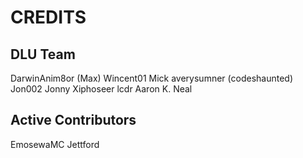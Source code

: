 # CREDITS

## DLU Team
DarwinAnim8or (Max)
Wincent01
Mick
averysumner (codeshaunted)
Jon002
Jonny
Xiphoseer
lcdr
Aaron K.
Neal

## Active Contributors
EmosewaMC
Jettford